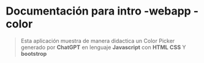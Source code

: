 # Documentación para intro -webapp -color
>Esta aplicación muestra de manera didactica un  Color Picker generado por **ChatGPT** en lenguaje **Javascript** con **HTML** **CSS** Y **bootstrop**
